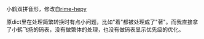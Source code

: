 小鹤双拼音形，修改自[rime-hepy](https://github.com/nlimpid/rime-hepy)

原dict里在处理简繁转换时有点小问题，比如"着"都被处理成了"著"。而我直接拿了小鹤飞扬的码表，没有做繁体的处理，也没有做码表显示优先级的优化。


